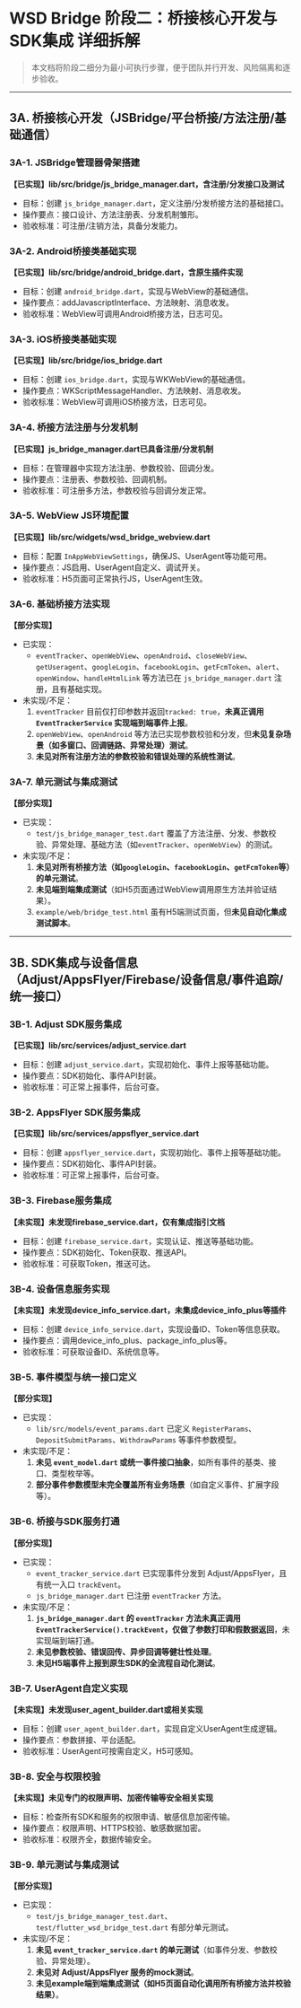 # WSD Bridge 阶段二：桥接核心开发与SDK集成 详细拆解

> 本文档将阶段二细分为最小可执行步骤，便于团队并行开发、风险隔离和逐步验收。

---

## 3A. 桥接核心开发（JSBridge/平台桥接/方法注册/基础通信）

### 3A-1. JSBridge管理器骨架搭建
**【已实现】lib/src/bridge/js_bridge_manager.dart，含注册/分发接口及测试**
- 目标：创建 `js_bridge_manager.dart`，定义注册/分发桥接方法的基础接口。
- 操作要点：接口设计、方法注册表、分发机制雏形。
- 验收标准：可注册/注销方法，具备分发能力。

### 3A-2. Android桥接类基础实现
**【已实现】lib/src/bridge/android_bridge.dart，含原生插件实现**
- 目标：创建 `android_bridge.dart`，实现与WebView的基础通信。
- 操作要点：addJavascriptInterface、方法映射、消息收发。
- 验收标准：WebView可调用Android桥接方法，日志可见。

### 3A-3. iOS桥接类基础实现
**【已实现】lib/src/bridge/ios_bridge.dart**
- 目标：创建 `ios_bridge.dart`，实现与WKWebView的基础通信。
- 操作要点：WKScriptMessageHandler、方法映射、消息收发。
- 验收标准：WebView可调用iOS桥接方法，日志可见。

### 3A-4. 桥接方法注册与分发机制
**【已实现】js_bridge_manager.dart已具备注册/分发机制**
- 目标：在管理器中实现方法注册、参数校验、回调分发。
- 操作要点：注册表、参数校验、回调机制。
- 验收标准：可注册多方法，参数校验与回调分发正常。

### 3A-5. WebView JS环境配置
**【已实现】lib/src/widgets/wsd_bridge_webview.dart**
- 目标：配置 `InAppWebViewSettings`，确保JS、UserAgent等功能可用。
- 操作要点：JS启用、UserAgent自定义、调试开关。
- 验收标准：H5页面可正常执行JS，UserAgent生效。

### 3A-6. 基础桥接方法实现
**【部分实现】**
- 已实现：
  - `eventTracker`、`openWebView`、`openAndroid`、`closeWebView`、`getUseragent`、`googleLogin`、`facebookLogin`、`getFcmToken`、`alert`、`openWindow`、`handleHtmlLink` 等方法已在 `js_bridge_manager.dart` 注册，且有基础实现。
- 未实现/不足：
  1. `eventTracker` 目前仅打印参数并返回`tracked: true`，**未真正调用 `EventTrackerService` 实现端到端事件上报**。
  2. `openWebView`、`openAndroid` 等方法已实现参数校验和分发，但**未见复杂场景（如多窗口、回调链路、异常处理）测试**。
  3. **未见对所有注册方法的参数校验和错误处理的系统性测试**。

### 3A-7. 单元测试与集成测试
**【部分实现】**
- 已实现：
  - `test/js_bridge_manager_test.dart` 覆盖了方法注册、分发、参数校验、异常处理、基础方法（如`eventTracker`、`openWebView`）的测试。
- 未实现/不足：
  1. **未见对所有桥接方法（如`googleLogin`、`facebookLogin`、`getFcmToken`等）的单元测试**。
  2. **未见端到端集成测试**（如H5页面通过WebView调用原生方法并验证结果）。
  3. `example/web/bridge_test.html` 虽有H5端测试页面，但**未见自动化集成测试脚本**。

---

## 3B. SDK集成与设备信息（Adjust/AppsFlyer/Firebase/设备信息/事件追踪/统一接口）

### 3B-1. Adjust SDK服务集成
**【已实现】lib/src/services/adjust_service.dart**
- 目标：创建 `adjust_service.dart`，实现初始化、事件上报等基础功能。
- 操作要点：SDK初始化、事件API封装。
- 验收标准：可正常上报事件，后台可查。

### 3B-2. AppsFlyer SDK服务集成
**【已实现】lib/src/services/appsflyer_service.dart**
- 目标：创建 `appsflyer_service.dart`，实现初始化、事件上报等基础功能。
- 操作要点：SDK初始化、事件API封装。
- 验收标准：可正常上报事件，后台可查。

### 3B-3. Firebase服务集成
**【未实现】未发现firebase_service.dart，仅有集成指引文档**
- 目标：创建 `firebase_service.dart`，实现认证、推送等基础功能。
- 操作要点：SDK初始化、Token获取、推送API。
- 验收标准：可获取Token，推送可达。

### 3B-4. 设备信息服务实现
**【未实现】未发现device_info_service.dart，未集成device_info_plus等插件**
- 目标：创建 `device_info_service.dart`，实现设备ID、Token等信息获取。
- 操作要点：调用device_info_plus、package_info_plus等。
- 验收标准：可获取设备ID、系统信息等。

### 3B-5. 事件模型与统一接口定义
**【部分实现】**
- 已实现：
  - `lib/src/models/event_params.dart` 已定义 `RegisterParams`、`DepositSubmitParams`、`WithdrawParams` 等事件参数模型。
- 未实现/不足：
  1. **未见 `event_model.dart` 或统一事件接口抽象**，如所有事件的基类、接口、类型枚举等。
  2. **部分事件参数模型未完全覆盖所有业务场景**（如自定义事件、扩展字段等）。

### 3B-6. 桥接与SDK服务打通
**【部分实现】**
- 已实现：
  - `event_tracker_service.dart` 已实现事件分发到 Adjust/AppsFlyer，且有统一入口 `trackEvent`。
  - `js_bridge_manager.dart` 已注册 `eventTracker` 方法。
- 未实现/不足：
  1. **`js_bridge_manager.dart` 的 `eventTracker` 方法未真正调用 `EventTrackerService().trackEvent`，仅做了参数打印和假数据返回**，未实现端到端打通。
  2. **未见参数校验、错误回传、异步回调等健壮性处理**。
  3. **未见H5端事件上报到原生SDK的全流程自动化测试**。

### 3B-7. UserAgent自定义实现
**【未实现】未发现user_agent_builder.dart或相关实现**
- 目标：创建 `user_agent_builder.dart`，实现自定义UserAgent生成逻辑。
- 操作要点：参数拼接、平台适配。
- 验收标准：UserAgent可按需自定义，H5可感知。

### 3B-8. 安全与权限校验
**【未实现】未见专门的权限声明、加密传输等安全相关实现**
- 目标：检查所有SDK和服务的权限申请、敏感信息加密传输。
- 操作要点：权限声明、HTTPS校验、敏感数据加密。
- 验收标准：权限齐全，数据传输安全。

### 3B-9. 单元测试与集成测试
**【部分实现】**
- 已实现：
  - `test/js_bridge_manager_test.dart`、`test/flutter_wsd_bridge_test.dart` 有部分单元测试。
- 未实现/不足：
  1. **未见 `event_tracker_service.dart` 的单元测试**（如事件分发、参数校验、异常处理）。
  2. **未见对 Adjust/AppsFlyer 服务的mock测试**。
  3. **未见example端到端集成测试（如H5页面自动化调用所有桥接方法并校验结果）**。 